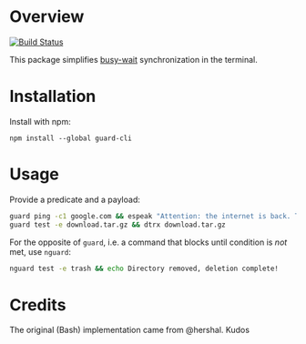 Overview
========

[![Build Status](https://travis-ci.org/EricCrosson/guard-cli.svg?branch=master)](https://travis-ci.org/EricCrosson/guard-cli)

This package
simplifies [busy-wait](https://en.m.wikipedia.org/wiki/Busy_waiting)
synchronization in the terminal.

Installation
============

Install with npm:

    npm install --global guard-cli

Usage
=====

Provide a predicate and a payload:

```bash
guard ping -c1 google.com && espeak "Attention: the internet is back. This is not a drill"
guard test -e download.tar.gz && dtrx download.tar.gz
```

For the opposite of `guard`, i.e. a command that blocks until condition is *not* met, use `nguard`:

```bash
nguard test -e trash && echo Directory removed, deletion complete!
```

Credits
=======

The original (Bash) implementation came from @hershal.  Kudos
